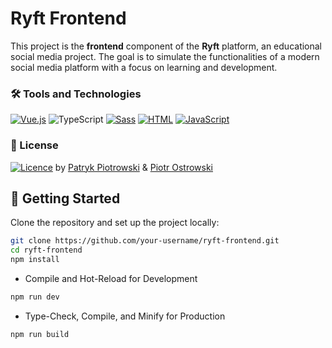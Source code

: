 # Ryft Frontend
This project is the **frontend** component of the **Ryft** platform, an educational social media project. The goal is to simulate the functionalities of a modern social media platform with a focus on learning and development.


### 🛠️ Tools and Technologies
[![Vue.js](https://img.shields.io/badge/Vue.js-4FC08D?logo=vuedotjs&logoColor=fff)](#)
![TypeScript](https://img.shields.io/badge/typescript-%23007ACC.svg?style=for-the-badge&logo=typescript&logoColor=white)
[![Sass](https://img.shields.io/badge/Sass-C69?logo=sass&logoColor=fff)](#)
[![HTML](https://img.shields.io/badge/HTML-%23E34F26.svg?logo=html5&logoColor=white)](#)
[![JavaScript](https://img.shields.io/badge/JavaScript-F7DF1E?logo=javascript&logoColor=000)](#)


### 📜 License
[![Licence](https://img.shields.io/github/license/Ileriayo/markdown-badges?style=for-the-badge)](./LICENSE) by [Patryk Piotrowski](https://github.com/Xdellta) & [Piotr Ostrowski](https://github.com/PiotrO9)


## 🚀 Getting Started
Clone the repository and set up the project locally: 
```bash  
git clone https://github.com/your-username/ryft-frontend.git  
cd ryft-frontend  
npm install
```

* Compile and Hot-Reload for Development
```sh
npm run dev
```

* Type-Check, Compile, and Minify for Production
```sh
npm run build
```